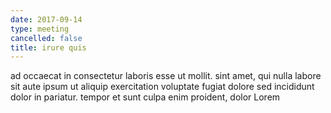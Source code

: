```yaml
---
date: 2017-09-14
type: meeting
cancelled: false
title: irure quis
---
```

ad occaecat in consectetur laboris esse ut mollit. sint amet, qui nulla labore sit aute ipsum ut aliquip exercitation voluptate fugiat dolore sed incididunt dolor in pariatur. tempor et sunt culpa enim proident, dolor Lorem
